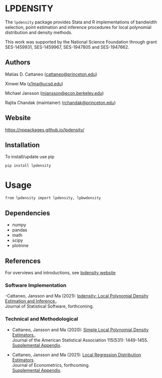 # LPDENSITY

The `lpdensity` package provides Stata and R implementations of bandwidth selection, point estimation and inference procedures for local polynomial distribution and density methods.

This work was supported by the National Science Foundation through grant SES-1459931, SES-1459967, SES-1947805 and SES-1947662.

## Authors

Matias D. Cattaneo (<cattaneo@princeton.edu>)

Xinwei Ma (<x1ma@ucsd.edu>)

Michael Jansson (<mjansson@econ.berkeley.edu>)

Rajita Chandak (maintainer) (<rchandak@princeton.edu>)

## Website

https://nppackages.github.io/lpdensity/

## Installation
To install/update use pip
```
pip install lpdensity
```

# Usage
```
from lpdensity import lpdensity, lpbwdensity
```
## Dependencies
- numpy
- pandas
- math
- scipy
- plotnine

## References

For overviews and introductions, see [lpdensity website](https://nppackages.github.io/lpdensity/)

### Software Implementation

-Cattaneo, Jansson and Ma (2021): [lpdensity: Local Polynomial Density Estimation and Inference.](https://nppackages.github.io/references/Cattaneo-Jansson-Ma_2021_JSS.pdf). <br>
Journal of Statistical Software, forthcoming.

### Technical and Methodological

- Cattaneo, Jansson and Ma (2020): [Simple Local Polynomial Density Estimators.](https://nppackages.github.io/references/Cattaneo-Jansson-Ma_2020_JASA.pdf).<br>
Journal of the American Statistical Association 115(531): 1449-1455.
[Supplemental Appendix](https://nppackages.github.io/references/Cattaneo-Jansson-Ma_2020_JASA--Supplement.pdf).

- Cattaneo, Jansson and Ma (2021): [Local Regression Distribution Estimators](https://nppackages.github.io/references/Cattaneo-Jansson-Ma_2021_JoE.pdf).<br>
Journal of Econometrics, forthcoming.<br>
[Supplemental Appendix](https://nppackages.github.io/references/Cattaneo-Jansson-Ma_2021_JoE--Supplement.pdf).

<br><br> 
